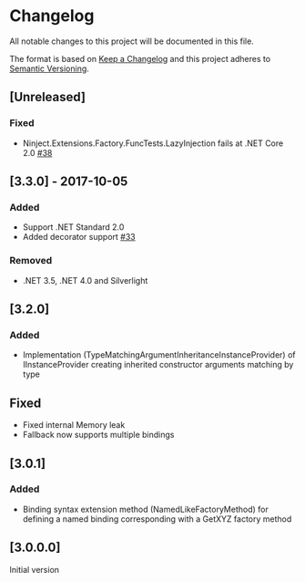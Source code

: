 # Changelog
All notable changes to this project will be documented in this file.

The format is based on [Keep a Changelog](http://keepachangelog.com/en/1.0.0/)
and this project adheres to [Semantic Versioning](http://semver.org/spec/v2.0.0.html).

## [Unreleased]

### Fixed
- Ninject.Extensions.Factory.FuncTests.LazyInjection fails at .NET Core 2.0 [#38](https://github.com/ninject/Ninject.Extensions.Factory/issues/38)

## [3.3.0] - 2017-10-05

### Added
- Support .NET Standard 2.0
- Added decorator support [#33](https://github.com/ninject/Ninject.Extensions.Factory/pull/33)

### Removed
- .NET 3.5, .NET 4.0 and Silverlight

## [3.2.0]

### Added
- Implementation (TypeMatchingArgumentInheritanceInstanceProvider) of IInstanceProvider creating inherited constructor arguments matching by type

## Fixed
- Fixed internal Memory leak
- Fallback now supports multiple bindings

## [3.0.1]

### Added
- Binding syntax extension method (NamedLikeFactoryMethod) for defining a named binding corresponding with a GetXYZ factory method


## [3.0.0.0]

Initial version